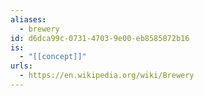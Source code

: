 ```yaml
---
aliases:
  - brewery
id: d6dca99c-0731-4703-9e00-eb8585872b16
is:
  - "[[concept]]"
urls:
  - https://en.wikipedia.org/wiki/Brewery
---
```

